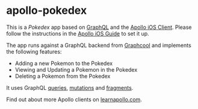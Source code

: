 # apollo-pokedex

This is a _Pokedex_ app based on [GraphQL](www.graphql.com) and the [Apollo iOS Client](https://github.com/apollostack/apollo-ios). Please follow the instructions in the [Apollo iOS Guide](http://dev.apollodata.com/ios/installation.html) to set it up. 

The app runs against a GraphQL backend from [Graphcool](www.graph.cool) and implements the following features:
- Adding a new Pokemon to the Pokedex
- Viewing and Updating a Pokemon in the Pokedex
- Deleting a Pokemon from the Pokedex

It uses GraphQL [queries](http://graphql.org/learn/queries/), [mutations](http://graphql.org/learn/queries/#mutations) and [fragments](http://graphql.org/learn/queries/#fragments).

Find out about more Apollo clients on [learnapollo.com](www.learnapollo.com).
